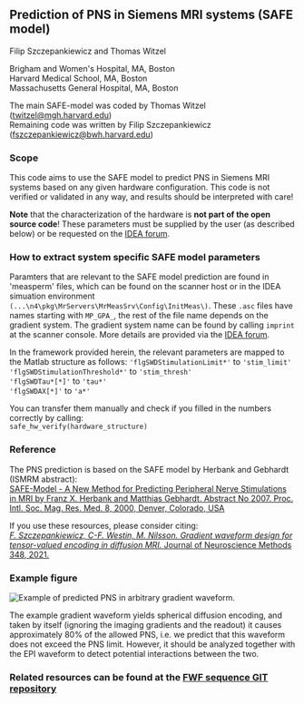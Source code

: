 ## Prediction of PNS in Siemens MRI systems (SAFE model)

Filip Szczepankiewicz and Thomas Witzel  
  
Brigham and Women's Hospital, MA, Boston  
Harvard Medical School, MA, Boston  
Massachusetts General Hospital, MA, Boston  

The main SAFE-model was coded by Thomas Witzel (twitzel@mgh.harvard.edu)  
Remaining code was written by Filip Szczepankiewicz (fszczepankiewicz@bwh.harvard.edu)

### Scope
This code aims to use the SAFE model to predict PNS in Siemens MRI systems based on any given hardware configuration. This code is not verified or validated in any way, and results should be interpreted with care!

**Note** that the characterization of the hardware is **not part of the open source code**! These
parameters must be supplied by the user (as described below) or be requested on the [IDEA forum](https://www.mr-idea.com/communities/idea/results.aspx?k=PNS%20prediction%20in%20Matlab%20using%20the%20SAFE%20model).

### How to extract system specific SAFE model parameters
Paramters that are relevant to the SAFE model prediction are found in 'measperm' files, which can be found on the scanner host or in the IDEA simuation environment ```(...\n4\pkg\MrServers\MrMeasSrv\Config\InitMeas\)```. These ```.asc``` files have names starting with ```MP_GPA_```, the rest of the file name depends on the gradient system. The gradient system name can be found by calling ```imprint``` at the scanner console. More details are provided via the [IDEA forum](https://www.mr-idea.com/communities/idea/results.aspx?k=PNS%20prediction%20in%20Matlab%20using%20the%20SAFE%20model).

In the framework provided herein, the relevant parameters are mapped to the Matlab structure as follows:
```'flgSWDStimulationLimit*'``` to ```'stim_limit'```  
```'flgSWDStimulationThreshold*'``` to ```'stim_thresh'```  
```'flgSWDTau*[*]'``` to ```'tau*'```  
```'flgSWDAX[*]'``` to ```'a*'```  

You can transfer them manually and check if you filled in the numbers correctly by calling:  
```safe_hw_verify(hardware_structure)```  

### Reference
The PNS prediction is based on the SAFE model by Herbank and Gebhardt (ISMRM abstract):  
[SAFE-Model - A New Method for Predicting Peripheral Nerve Stimulations in MRI
by Franz X. Herbank and Matthias Gebhardt. Abstract No 2007. 
Proc. Intl. Soc. Mag. Res. Med. 8, 2000, Denver, Colorado, USA](https://cds.ismrm.org/ismrm-2000/PDF7/2007.PDF)

If you use these resources, please consider citing:  
[_F. Szczepankiewicz, C-F. Westin, M. Nilsson. Gradient waveform design for tensor-valued encoding in diffusion MRI._ Journal of Neuroscience Methods 348, 2021.](https://www.sciencedirect.com/science/article/pii/S0165027020304301)


### Example figure
![Example of predicted PNS in arbitrary gradient waveform.](safe_example_figure.jpg)

The example gradient waveform yields spherical diffusion encoding, and taken by itself (ignoring the imaging gradients and the readout) it causes approximately 80% of the allowed PNS, i.e. we predict that this waveform does not exceed the PNS limit. However, it should be analyzed together with the EPI waveform to detect potential interactions between the two. 

### Related resources can be found at the [FWF sequence GIT repository](https://github.com/filip-szczepankiewicz/fwf_seq_resources)
